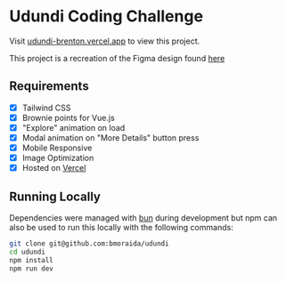 # Udundi Coding Challenge

Visit [udundi-brenton.vercel.app](https://udundi-brenton.vercel.app) to view this project.

This project is a recreation of the Figma design found [here](https://d2tbpc04.na1.hs-sales-engage.com/Ctc/GH+23284/d2TbPC04/JlF2-6qcW8wLKSR6lZ3lqW7WCVYk4KnDtfW98C15P4csrxvW1DS3NM4Pth4mW3RFV916pFkj0W9dd5721dj0Z3W4ygVKW2GN9v9W25m4QW2596grW878V025T9HlJW66pFbt1Tx7zJW2y0C0Q9c018lW8dHFr-3GXk8MW9fRMmd7MCNyfW6KY-xT1T3bMRW48QCrH2QtjymW95nmZ555ZWM6N4n2PHmYJNmvW5SBGF08Hz7c8MKXlHDtwrw1W4njxhW55nf_XW8nQl6m9c63mRW3f_sFb4Bc43lW933KF88v32C6W2jb_MR3cHVXBW3j1ZGN3gn5dZW2_Y7vv3zBXGrW42n_Cx7J6Bv7W6p4NhL9bcbknN6q3VG5hkphLf93tSGF04)

## Requirements

- [x] Tailwind CSS
- [x] Brownie points for Vue.js
- [x] "Explore" animation on load
- [x] Modal animation on "More Details" button press
- [x] Mobile Responsive
- [x] Image Optimization
- [x] Hosted on [Vercel](https://udundi-brenton.vercel.app)

## Running Locally

Dependencies were managed with [bun](https://bun.sh/) during development but npm can also be used to run this locally with the following commands:

```bash
git clone git@github.com:bmoraida/udundi
cd udundi
npm install
npm run dev
```
